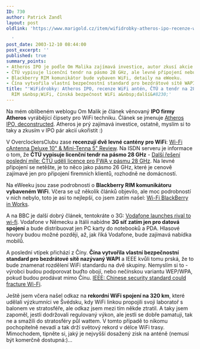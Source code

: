 ```yaml
---
ID: 730
author: Patrick Zandl
layout: post
oldlink: 'https://www.marigold.cz/item/wifidrobky-atheros-ipo-recenze-wifi-anten-ctu-a-tendr-na-28-ghz-blackberry-rim-s-wifi-cinska-bezpecnost-wifi-a-dalsi

  '
post_date: 2003-12-10 08:44:00
post_excerpt: ''
published: true
summary_points:
- Atheros IPO je podle Om Malika zajímavá investice, autor zkusí akcie ukořistit.
- ČTÚ vypisuje licenční tendr na pásmo 28 GHz, ale levné připojení nebude.
- Blackberry RIM komunikátor bude vybaven WiFi, detaily na eWeeku.
- Čína vytvořila vlastní bezpečnostní standard pro bezdrátové sítě WAPI.
title: "'WiFidrobky: Atheros IPO, recenze WiFi antén, ČTÚ a tendr na 28 GHz, Blackberry"
  RIM s&nbsp;WiFi, čínská bezpečnost WiFi a&nbsp;další&#8230;'
---
```


<p>
Na mém oblíbeném weblogu Om Malik je článek věnovaný <STRONG>IPO firmy Atheros</STRONG> vyrábějící čipsety pro WiFi techniku. Článek se jmenuje <A href="http://gigaom.com/archives/2003/12/atheros_ipo_deconstructed.html" target=_blank>Atheros IPO, deconstructed</A>. Atheros je prý zajímavá investice, ostatně, myslím si to taky a zkusím v IPO pár akcií ukořistit :)</p>

<p>
V OverclockersClubu zase <STRONG>recenzují dvě levné cantény pro WiFi</STRONG>: <A href="http://www.overclockersclub.com/reviews/wifi_cantenna_review.php" target=_blank>Wi-Fi cAntenna Deluxe 10" &amp; Mini-Tenna 5" Review</A>. Na ISDN serveru je informace o tom, že <STRONG>ČTÚ vypisuje licenční tendr na pásmo 28 GHz</STRONG> - <A href="http://www.isdn.cz/clanek.php?cid=5401" target=_blank>Další řešení poslední míle: ČTÚ udělí licence pro FWA v pásmu 28 GHz</A>. Na levné připojení se netěšte, je to něco jako pásmo 26 GHz, které je cenově zajímavé jen pro připojení firemních klientů, rozhodně ne domácností. </p>

<p>
Na eWeeku jsou zase podrobnosti o <STRONG>Blackberry RIM komunikátoru vybaveném WiFi</STRONG>. Včera se už několik článků objevilo, ale moc podrobností v nich nebylo, toto je asi to nejlepší, co jsem zatím našel: <A href="http://www.eweek.com/article2/0,4149,1406240,00.asp" target=_blank>Wi-Fi BlackBerry in Works</A>. </p>

<p>
A na BBC je další dobrý článek, tentokráte o 3G: <A href="http://news.bbc.co.uk/1/hi/business/3304751.stm" target=_blank>Vodafone launches rival to wi-fi</A>. Vodafone v Německu a Itálii nabídne <STRONG>3G síť zatím jen pro datová spojení</STRONG> a bude distribuovat jen PC karty do notebooků a PDA. Hlasové hovory budou možné později, až, jak říká Vodafone, bude zajímavá nabídka mobilů. </p>

<p>
A poslední vtípek přichází z Číny. <STRONG>Čína vytvořila vlastní bezpečnostní standard pro bezdrátové sítě nazývaný WAPI</STRONG> a IEEE kvůli tomu prská, že to bude znamenat rozdělení WiFi standardu na dvě skupiny. Nemyslím si to - výrobci budou podporovat buďto obojí, nebo nečínskou variantu WEP/WPA, pokud budou prodávat mimo Čínu. <A href="http://www.infoworld.com/article/03/12/09/HNchinesestandard_1.html" target=_blank>IEEE: Chinese security standard could fracture Wi-Fi</A>.</p>

<p>
Ještě jsem včera našel odkaz na <STRONG>rekordní WiFi spojení na 320 km</STRONG>, které udělali výzkumníci ve Švédsku, kdy WiFi linkou propojili svoji laboratoř s balonem ve stratosféře, ale odkaz jsem mezi tím někde ztratil. A taky jsem zapoměl, jestli dodržovali regulovaný výkon, ale jestli se dobře pamatuji, tak ne a smažili do stratosféry půl wattem. V tomto případě to nikomu pochopitelně nevadí a tak drží světový rekord v délce WiFi trasy. Mimochodem, tipněte si, jaký je nejvyšší dosažený zisk na anténě (nemusí být komerčně dostupná:)...</p>